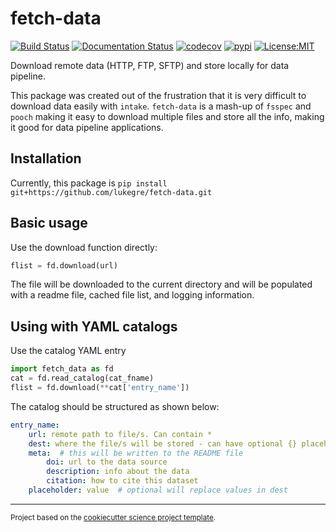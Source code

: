 fetch-data
==============================
[![Build Status](https://github.com/lukegre/fetch-data/workflows/Tests/badge.svg)](https://github.com/lukegre/fetch-data/actions)
[![Documentation Status](https://readthedocs.org/projects/fetch-data/badge/?version=latest)](https://fetch-data.readthedocs.io)
[![codecov](https://codecov.io/gh/lukegre/fetch-data/branch/main/graph/badge.svg)](https://codecov.io/gh/lukegre/fetch-data)
[![pypi](https://img.shields.io/pypi/v/fetch-data.svg)](https://pypi.org/project/fetch-data)
[![License:MIT](https://img.shields.io/badge/License-MIT-lightgray.svg?style=flt-square)](https://opensource.org/licenses/MIT)
<!-- [![conda-forge](https://img.shields.io/conda/dn/conda-forge/fetch-data?label=conda-forge)](https://anaconda.org/conda-forge/fetch-data) -->


Download remote data (HTTP, FTP, SFTP) and store locally for data pipeline.

This package was created out of the frustration that it is very difficult to download data easily with `intake`.
`fetch-data` is a mash-up of `fsspec` and `pooch` making it easy to download multiple files and store all the info, making it good for data pipeline applications.


Installation
------------
Currently, this package is
`pip install git+https://github.com/lukegre/fetch-data.git`


Basic usage
-----------

Use the download function directly:

```python
flist = fd.download(url)
```

The file will be downloaded to the current directory and will be populated with a readme file, cached file list, and logging information.


Using with YAML catalogs
------------------------
Use the catalog YAML entry
```python
import fetch_data as fd
cat = fd.read_catalog(cat_fname)
flist = fd.download(**cat['entry_name'])
```

The catalog should be structured as shown below:
```yaml
entry_name:
    url: remote path to file/s. Can contain *
    dest: where the file/s will be stored - can have optional {} placeholders that will be replaced
    meta:  # this will be written to the README file
        doi: url to the data source
        description: info about the data
        citation: how to cite this dataset
    placeholder: value  # optional will replace values in dest
```

--------

<p><small>Project based on the <a target="_blank" href="https://github.com/jbusecke/cookiecutter-science-project">cookiecutter science project template</a>.</small></p>
